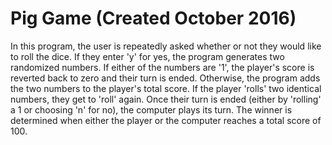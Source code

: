 # Pig Game (Created October 2016)

In this program, the user is repeatedly asked whether or not they would like to roll the dice. If they enter 'y' for yes, the program generates two randomized numbers. If either of the numbers are '1', the player's score is reverted back to zero and their turn is ended. Otherwise, the program adds the two numbers to the player's total score. If the player 'rolls' two identical numbers, they get to 'roll' again. Once their turn is ended (either by 'rolling' a 1 or choosing 'n' for no), the computer plays its turn. The winner is determined when either the player or the computer reaches a total score of 100.
